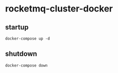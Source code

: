 # rocketmq-cluster-docker

## startup
```shell
docker-compose up -d
```

## shutdown
```shell
docker-compose down
```
